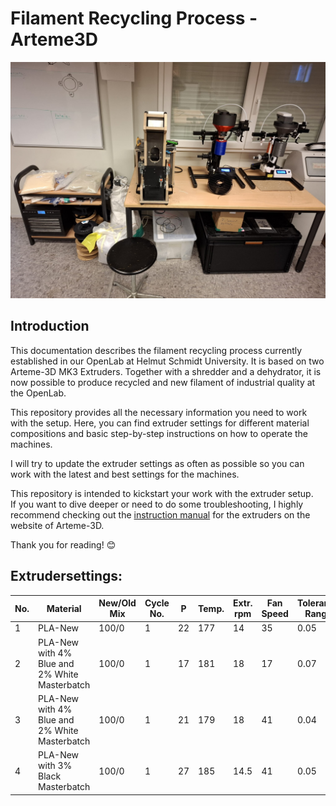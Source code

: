 # Filament Recycling Process - Arteme3D
![Logo](images/main_setup.jpg)
## Introduction
This documentation describes the filament recycling process currently established in our OpenLab at Helmut Schmidt University. It is based on two Arteme-3D MK3 Extruders. Together with a shredder and a dehydrator, it is now possible to produce recycled and new filament of industrial quality at the OpenLab.

This repository provides all the necessary information you need to work with the setup. Here, you can find extruder settings for different material compositions and basic step-by-step instructions on how to operate the machines.

I will try to update the extruder settings as often as possible so you can work with the latest and best settings for the machines.

This repository is intended to kickstart your work with the extruder setup.  
If you want to dive deeper or need to do some troubleshooting, I highly recommend checking out the [instruction manual](https://www.artme-3d.de/produkte/desktop-filament-extruder-mk3/) for the extruders on the website of Arteme-3D.


Thank you for reading! 😊



## Extrudersettings:
| No. | Material                                      | New/Old Mix | Cycle No. | P  | Temp. | Extr. rpm | Fan Speed | Tolerance Range | Rating 1–10 | Sensor Distance | Fan Distance | Fan Angle                    |
|-----|-----------------------------------------------|-------------|-----------|----|-------|------------|-----------|------------------|--------------|------------------|--------------|------------------------------|
| 1   | PLA-New                                       | 100/0       | 1         | 22 | 177   | 14         | 35        | 0.05             | 8            |                  |              |                              |
| 2   | PLA-New with 4% Blue and 2% White Masterbatch | 100/0       | 1         | 17 | 181   | 18         | 17        | 0.07             | 8            | 120              | 18           | Almost parallel, slightly off |
| 3   | PLA-New with 4% Blue and 2% White Masterbatch | 100/0       | 1         | 21 | 179   | 18         | 41        | 0.04             | 10           | 120              | 18           | Almost parallel, slightly off |
| 4   | PLA-New with 3% Black Masterbatch             | 100/0       | 1         | 27 | 185   | 14.5       | 41        | 0.05             | 8            | 240 rough        | 20           | Almost parallel, slightly off |

